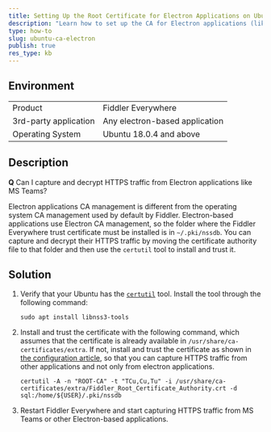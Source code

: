 ```yaml
---
title: Setting Up the Root Certificate for Electron Applications on Ubuntu
description: "Learn how to set up the CA for Electron applications (like MSTeams) so that they can get the certificate for HTTPS capturing of the Fiddler Everywhere web-debugging client."
type: how-to
slug: ubuntu-ca-electron
publish: true
res_type: kb
---
```


## Environment

|   |   |
|---|---|
| Product | Fiddler Everywhere |
| 3rd-party application | Any electron-based application |
| Operating System | Ubuntu 18.0.4 and above |

## Description

**Q** Can I capture and decrypt HTTPS traffic from Electron applications like MS Teams?

Electron applications CA management is different from the operating system CA management used by default by Fiddler. Electron-based applications use Electron CA management, so the folder where the Fiddler Everywhere trust certificate must be installed is in `~/.pki/nssdb`. You can capture and decrypt their HTTPS traffic by moving the certificate authority file to that folder and then use the `certutil` tool to install and trust it.

## Solution

1. Verify that your Ubuntu has the [`certutil`](https://docs.microsoft.com/en-us/windows-server/administration/windows-commands/certutil) tool. Install the tool through the following command:

    ```Shell
    sudo apt install libnss3-tools
    ```
2. Install and trust the certificate with the following command, which assumes that the certificate is already available in `/usr/share/ca-certificates/extra`. If not, install and trust the certificate as shown in [the configuration article](slug://first_steps_linux#start-system-capturing), so that you can capture HTTPS traffic from other applications and not only from electron applications.

    ```Shell
    certutil -A -n "ROOT-CA" -t "TCu,Cu,Tu" -i /usr/share/ca-certificates/extra/Fiddler_Root_Certificate_Authority.crt -d sql:/home/${USER}/.pki/nssdb
    ```
3. Restart Fiddler Everywhere and start capturing HTTPS traffic from MS Teams or other Electron-based applications.
